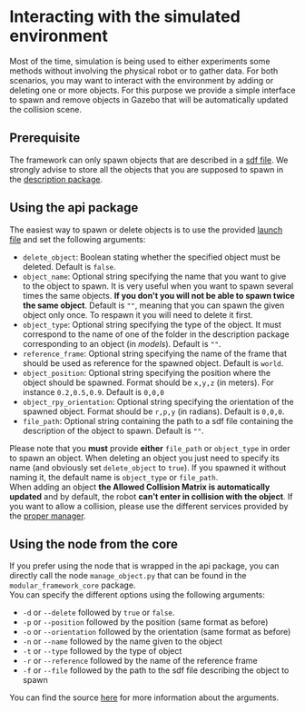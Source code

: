# Interacting with the simulated environment
Most of the time, simulation is being used to either experiments some methods without involving the physical robot or to gather data. For both scenarios, you may want to interact with the environment by adding or deleting one or more objects. For this purpose we provide a simple interface to spawn and remove objects in Gazebo that will be automatically updated the collision scene.

## Prerequisite
The framework can only spawn objects that are described in a [sdf file](http://gazebosim.org/tutorials?tut=build_model). We strongly advise to store all the objects that you are supposed to spawn in the [description package](./2_1_description_package.md).

## Using the api package
The easiest way to spawn or delete objects is to use the provided [launch file](???) and set the following arguments:
* `delete_object`: Boolean stating whether the specified object must be deleted. Default is `false`.
* `object_name`: Optional string specifying the name that you want to give to the object to spawn. It is very useful when you want to spawn several times the same objects. **If you don't you will not be able to spawn twice the same object**. Default is `""`, meaning that you can spawn the given object only once. To respawn it you will need to delete it first.
* `object_type`: Optional string specifying the type of the object. It must correspond to the name of one of the folder in the description package corresponding to an object (in *models*). Default is `""`.
* `reference_frame`: Optional string specifying the name of the frame that should be used as reference for the spawned object. Default is `world`.
* `object_position`: Optional string specifying the position where the object should be spawned. Format should be `x,y,z` (in meters). For instance `0.2,0.5,0.9`. Default is `0,0,0`
* `object_rpy_orientation`: Optional string specifying the orientation of the spawned object. Format should be `r,p,y` (in radians). Default is `0,0,0`.
* `file_path`: Optional string containing the path to a sdf file containing the description of the object to spawn. Default is `""`.

Please note that you **must** provide **either** `file_path` or `object_type` in order to spawn an object. When deleting an object you just need to specify its name (and obviously set `delete_object` to `true`). If you spawned it without naming it, the default name is `object_type` or `file_path`. <br/>
When adding an object **the Allowed Collision Matrix is automatically updated** and by default, the robot **can't enter in collision with the object**. If you want to allow a collision, please use the different services provided by the [proper manager](./5_1_managers.md).

## Using the node from the core
If you prefer using the node that is wrapped in the api package, you can directly call the node `manage_object.py` that can be found in the `modular_framework_core` package. <br/>
You can specify the different options using the following arguments:
* `-d` or `--delete` followed by `true` or `false`.
* `-p` or `--position` followed by the position (same format as before)
* `-o` or `--orientation` followed by the orientation (same format as before)
* `-n` or `--name` followed by the name given to the object
* `-t` or `--type` followed by the type of object
* `-r` or `--reference` followed by the name of the reference frame
* `-f` or `--file` followed by the path to the sdf file describing the object to spawn

You can find the source [here](???) for more information about the arguments.
